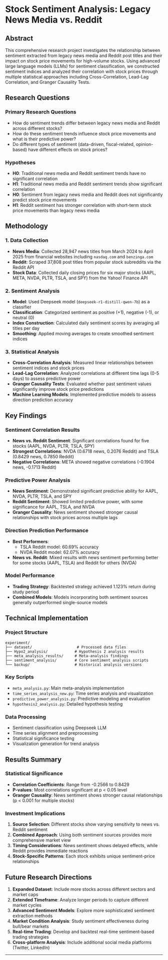 # Stock Sentiment Analysis: Legacy News Media vs. Reddit

## Abstract

This comprehensive research project investigates the relationship between sentiment extracted from legacy news media and Reddit post titles and their impact on stock price movements for high-volume stocks. Using advanced large language models (LLMs) for sentiment classification, we constructed sentiment indices and analyzed their correlation with stock prices through multiple statistical approaches including Cross-Correlation, Lead-Lag Correlation, and Granger Causality Tests.

## Research Questions

### Primary Research Questions
* How do sentiment trends differ between legacy news media and Reddit across different stocks?
* How do these sentiment trends influence stock price movements and what is their predictive power?
* Do different types of sentiment (data-driven, fiscal-related, opinion-based) have different effects on stock prices?

### Hypotheses
* **H0**: Traditional news media and Reddit sentiment trends have no significant correlation
* **H1**: Traditional news media and Reddit sentiment trends show significant correlation
* **H0**: Sentiment from legacy news media and Reddit does not significantly predict stock price movements
* **H1**: Reddit sentiment has stronger correlation with short-term stock price movements than legacy news media

## Methodology

### 1. Data Collection
* **News Media**: Collected 28,947 news titles from March 2024 to April 2025 from financial websites including `nasdaq.com` and `benzinga.com`
* **Reddit**: Scraped 37,808 post titles from popular stock subreddits via the Reddit API
* **Stock Data**: Collected daily closing prices for six major stocks (AAPL, META, NVDA, PLTR, TSLA, and SPY) from the Yahoo! Finance API

### 2. Sentiment Analysis
* **Model**: Used Deepseek model (`deepseek-r1-distill-qwen-7b`) as a classifier
* **Classification**: Categorized sentiment as positive (+1), negative (-1), or neutral (0)
* **Index Construction**: Calculated daily sentiment scores by averaging all titles per day
* **Smoothing**: Applied moving averages to create smoothed sentiment indices

### 3. Statistical Analysis
* **Cross-Correlation Analysis**: Measured linear relationships between sentiment indices and stock prices
* **Lead-Lag Correlation**: Analyzed correlations at different time lags (0-5 days) to assess predictive power
* **Granger Causality Tests**: Evaluated whether past sentiment values significantly improve stock price predictions
* **Machine Learning Models**: Implemented predictive models to assess direction prediction accuracy

## Key Findings

### Sentiment Correlation Results
* **News vs. Reddit Sentiment**: Significant correlations found for five stocks (AAPL, NVDA, PLTR, TSLA, SPY)
* **Strongest Correlations**: NVDA (0.6718 news, 0.2076 Reddit) and TSLA (0.8429 news, 0.7850 Reddit)
* **Negative Correlations**: META showed negative correlations (-0.1904 news, -0.1713 Reddit)

### Predictive Power Analysis
* **News Sentiment**: Demonstrated significant predictive ability for AAPL, NVDA, PLTR, TSLA, and SPY
* **Reddit Sentiment**: Showed limited predictive power, with some significance for AAPL, TSLA, and NVDA
* **Granger Causality**: News sentiment showed stronger causal relationships with stock prices across multiple lags

### Direction Prediction Performance
* **Best Performers**: 
  - TSLA Reddit model: 60.69% accuracy
  - NVDA Reddit model: 62.07% accuracy
* **News vs. Reddit**: Mixed results with news sentiment performing better for some stocks (AAPL, TSLA) and Reddit for others (NVDA)

### Model Performance
* **Trading Strategy**: Backtested strategy achieved 1.123% return during study period
* **Combined Models**: Models incorporating both sentiment sources generally outperformed single-source models

## Technical Implementation

### Project Structure
```
experiment/
├── dataset/                    # Processed data files
├── Hypo2_analysis/            # Hypothesis 2 analysis results
├── meta_analysis_results/     # Meta-analysis findings
├── sentiment_analysis/        # Core sentiment analysis scripts
└── backup/                    # Historical analysis versions
```

### Key Scripts
* `meta_analysis.py`: Main meta-analysis implementation
* `time_series_analysis_new.py`: Time series analysis and visualization
* `predictive_power_analysis.py`: Predictive modeling and evaluation
* `hypothesis2_analysis.py`: Detailed hypothesis testing

### Data Processing
* Sentiment classification using Deepseek LLM
* Time series alignment and preprocessing
* Statistical significance testing
* Visualization generation for trend analysis

## Results Summary

### Statistical Significance
* **Correlation Coefficients**: Range from -0.2566 to 0.8429
* **P-values**: Most correlations significant at p < 0.05 level
* **Granger Causality**: News sentiment shows stronger causal relationships (p < 0.001 for multiple stocks)

### Investment Implications
1. **Source Selection**: Different stocks show varying sensitivity to news vs. Reddit sentiment
2. **Combined Approach**: Using both sentiment sources provides more comprehensive market view
3. **Timing Considerations**: News sentiment shows delayed effects, while Reddit provides immediate reactions
4. **Stock-Specific Patterns**: Each stock exhibits unique sentiment-price relationships

## Future Research Directions

1. **Expanded Dataset**: Include more stocks across different sectors and market caps
2. **Extended Timeframe**: Analyze longer periods to capture different market cycles
3. **Advanced Sentiment Models**: Explore more sophisticated sentiment extraction methods
4. **Market Condition Analysis**: Study sentiment effectiveness during bull/bear markets
5. **Real-time Trading**: Develop and backtest real-time sentiment-based trading strategies
6. **Cross-platform Analysis**: Include additional social media platforms (Twitter, LinkedIn)

---
